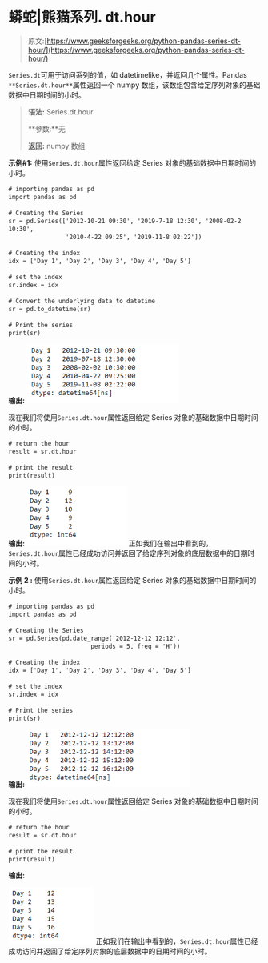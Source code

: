 # 蟒蛇|熊猫系列. dt.hour

> 原文:[https://www.geeksforgeeks.org/python-pandas-series-dt-hour/](https://www.geeksforgeeks.org/python-pandas-series-dt-hour/)

`Series.dt`可用于访问系列的值，如 datetimelike，并返回几个属性。Pandas `**Series.dt.hour**`属性返回一个 numpy 数组，该数组包含给定序列对象的基础数据中日期时间的小时。

> **语法:** Series.dt.hour
> 
> **参数:**无
> 
> **返回:** numpy 数组

**示例#1:** 使用`Series.dt.hour`属性返回给定 Series 对象的基础数据中日期时间的小时。

```
# importing pandas as pd
import pandas as pd

# Creating the Series
sr = pd.Series(['2012-10-21 09:30', '2019-7-18 12:30', '2008-02-2 10:30',
                '2010-4-22 09:25', '2019-11-8 02:22'])

# Creating the index
idx = ['Day 1', 'Day 2', 'Day 3', 'Day 4', 'Day 5']

# set the index
sr.index = idx

# Convert the underlying data to datetime 
sr = pd.to_datetime(sr)

# Print the series
print(sr)
```

**输出:**
![](img/69f5bc982977eb6e463ef578e21a71f4.png)

现在我们将使用`Series.dt.hour`属性返回给定 Series 对象的基础数据中日期时间的小时。

```
# return the hour
result = sr.dt.hour

# print the result
print(result)
```

**输出:**
![](img/b88a458b108b14ae6bc722fbea12accf.png)
正如我们在输出中看到的，`Series.dt.hour`属性已经成功访问并返回了给定序列对象的底层数据中的日期时间的小时。

**示例 2 :** 使用`Series.dt.hour`属性返回给定 Series 对象的基础数据中日期时间的小时。

```
# importing pandas as pd
import pandas as pd

# Creating the Series
sr = pd.Series(pd.date_range('2012-12-12 12:12',
                       periods = 5, freq = 'H'))

# Creating the index
idx = ['Day 1', 'Day 2', 'Day 3', 'Day 4', 'Day 5']

# set the index
sr.index = idx

# Print the series
print(sr)
```

**输出:**
![](img/908e71bea04cea91346d089922a9b7ca.png)

现在我们将使用`Series.dt.hour`属性返回给定 Series 对象的基础数据中日期时间的小时。

```
# return the hour
result = sr.dt.hour

# print the result
print(result)
```

**输出:**

![](img/d899f0dc935c7f1712f5c4e37dea74b0.png)
正如我们在输出中看到的，`Series.dt.hour`属性已经成功访问并返回了给定序列对象的底层数据中的日期时间的小时。